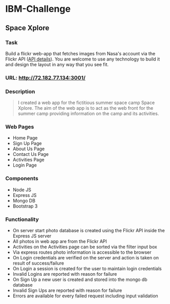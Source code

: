 
# IBM-Challenge
## Space Xplore

### Task
Build a flickr web-app that fetches images from Nasa's account via the Flickr API ([API details](https://github.com/ibmfrontend/fedexercise/blob/master/API_DETAILS.md)). You are welcome to use any technology to build it and design the layout in any way that you see fit.

### URL: http://72.182.77.134:3001/

### Description
> I created a web app for the fictitious summer space camp Space Xplore. The aim of the web app is to act as the web front for the summer camp providing information on the camp and its activities.

### Web Pages
 - Home Page
 - Sign Up Page
 - About Us Page
 - Contact Us Page
 - Activities Page
 - Login Page

### Components
 - Node JS
 - Express JS
 - Mongo DB
 - Bootstrap 3

### Functionality
 - On server start photo database is created using the Flickr API inside the Express JS server
 - All photos in web app are from the Flickr API
 - Activities on the Activities page can be sorted via the filter input box
 - Via express routes photo information is accessible to the browser
 - On Login credentials are verified on the server and action is taken on result of success/failure
 - On Login a session is created for the user to maintain login credentials
 - Invalid Logins are reported with reason for failure
 - On Sign Up a new user is created and stored into the mongo db database 
 - Invalid Sign Ups are reported with reason for failure
 - Errors are available for every failed request including input validation